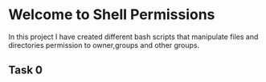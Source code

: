 # Welcome to Shell Permissions
In this project I have created different bash scripts that manipulate files and directories permission to owner,groups and other groups.

## Task 0

